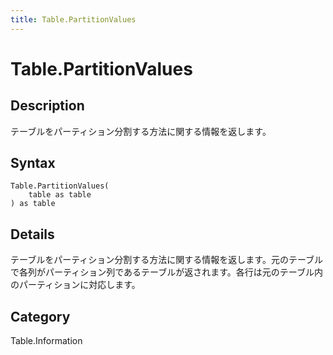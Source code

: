 ```yaml
---
title: Table.PartitionValues
---
```


# Table.PartitionValues


## Description

テーブルをパーティション分割する方法に関する情報を返します。


## Syntax

```powerquery
Table.PartitionValues(
    table as table
) as table
```


## Details

テーブルをパーティション分割する方法に関する情報を返します。元のテーブルで各列がパーティション列であるテーブルが返されます。各行は元のテーブル内のパーティションに対応します。



## Category
Table.Information
